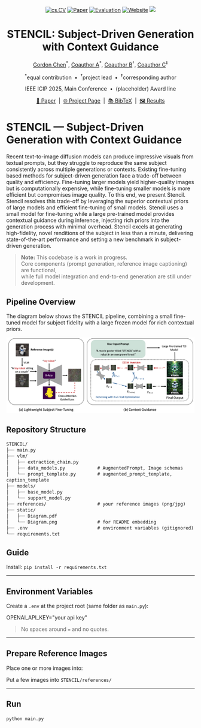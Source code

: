 
<p align="center">
  <a href="#"><img src="https://img.shields.io/badge/cs.CV-Computer%20Vision-4b8bbe.svg" alt="cs.CV"></a>
  <a href="#paper"><img src="https://img.shields.io/badge/Paper-Preprint-informational.svg" alt="Paper"></a>
  <a href="#evaluation"><img src="https://img.shields.io/badge/Evaluation-Benchmark-success.svg" alt="Evaluation"></a>
  <a href="https://gordonchen19.github.io/STENCIL.github.io/"><img src="https://img.shields.io/badge/Website-Project-ff69b4.svg" alt="Website"></a>
  <a href="https://hits.seeyoufarm.com">
    <img src="https://hits.seeyoufarm.com/api/count/incr/badge.svg?url=https%3A%2F%2Fgithub.com%2Fgordonchen19%2FSTENCIL&count_bg=%23007EC6&title_bg=%23555555&icon=github.svg&icon_color=%23FFFFFF&title=Visitors&edge_flat=false"/>
  </a>
</p>

<h1 align="center">STENCIL: Subject-Driven Generation with Context Guidance</h1>

<p align="center">
  <a href="https://gordonchen19.github.io">Gordon Chen</a><sup>*</sup>,
  <a href="#">Coauthor A</a><sup>*</sup>,
  <a href="#">Coauthor B</a><sup>†</sup>,
  <a href="#">Coauthor C</a><sup>‡</sup>
</p>

<p align="center">
  <sup>*</sup>equal contribution &nbsp;•&nbsp; <sup>†</sup>project lead &nbsp;•&nbsp; <sup>‡</sup>corresponding author
</p>

<p align="center">
  IEEE ICIP 2025, Main Conference &nbsp;•&nbsp; (placeholder) Award line
</p>

<p align="center">
  <a href="#paper">📄 Paper</a> &nbsp;|&nbsp; <a href="https://gordonchen19.github.io/STENCIL.github.io/">🌐 Project Page</a> &nbsp;|&nbsp; <a href="#citation">📚 BibTeX</a> &nbsp;|&nbsp; <a href="#results">🖼️ Results</a>
</p>



# STENCIL — Subject-Driven Generation with Context Guidance

Recent text-to-image diffusion models can produce impressive visuals from textual prompts, but they struggle to reproduce the same subject consistently across multiple generations or contexts. Existing fine-tuning based methods for subject-driven generation face a trade-off between quality and efficiency. Fine-tuning larger models yield higher-quality images but is computationally expensive, while fine-tuning smaller models is more efficient but compromises image quality. To this end, we present Stencil. Stencil resolves this trade-off by leveraging the superior contextual priors of large models and efficient fine-tuning of small models. Stencil uses a small model for fine-tuning while a large pre-trained model provides contextual guidance during inference, injecting rich priors into the generation process with minimal overhead. Stencil excels at generating high-fidelity, novel renditions of the subject in less than a minute, delivering state-of-the-art performance and setting a new benchmark in subject-driven generation.

> **Note:** This codebase is a work in progress.  
> Core components (prompt generation, reference image captioning) are functional,  
> while full model integration and end-to-end generation are still under development.

## Pipeline Overview

The diagram below shows the STENCIL pipeline, combining a small fine-tuned model for subject fidelity with a large frozen model for rich contextual priors.

![STENCIL Pipeline Diagram](static/Diagram.png)

## Repository Structure

```
STENCIL/
├── main.py
├── vlm/
│   ├── extraction_chain.py
│   ├── data_models.py            # AugmentedPrompt, Image schemas
│   └── prompt_template.py        # augmented_prompt_template, caption_template
├── models/
│   ├── base_model.py
│   └── support_model.py
├── references/                   # your reference images (png/jpg)
├── static/
│   ├── Diagram.pdf
│   └── Diagram.png               # for README embedding
├── .env                          # environment variables (gitignored)
└── requirements.txt
```

## Guide

Install: `pip install -r requirements.txt`

---

## Environment Variables

Create a `.env` at the project root (same folder as `main.py`):

OPENAI_API_KEY="your api key"

> No spaces around `=` and no quotes.

---

## Prepare Reference Images

Place one or more images into:

Put a few images into `STENCIL/references/`

---

## Run

```bash
python main.py